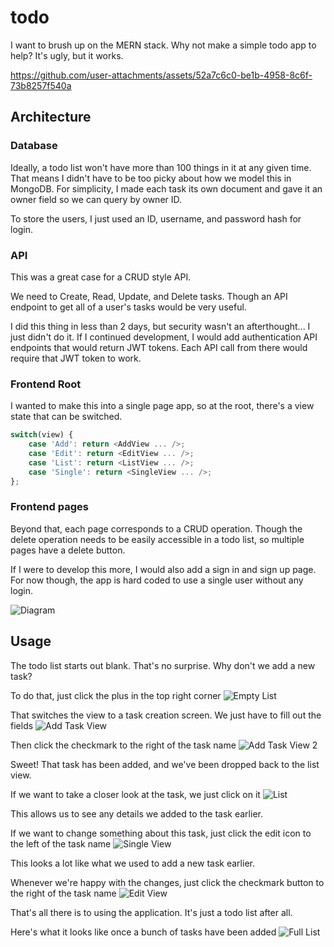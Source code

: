 # todo
I want to brush up on the MERN stack. Why not make a simple todo app to help? It's ugly, but it works.

https://github.com/user-attachments/assets/52a7c6c0-be1b-4958-8c6f-73b8257f540a

## Architecture

### Database
Ideally, a todo list won't have more than 100 things in it at any given time. That means I didn't have to be too picky about how we model this in MongoDB. For simplicity, I made each task its own document and gave it an owner field so we can query by owner ID.

To store the users, I just used an ID, username, and password hash for login.

### API
This was a great case for a CRUD style API.

We need to Create, Read, Update, and Delete tasks. Though an API endpoint to get all of a user's tasks would be very useful.

I did this thing in less than 2 days, but security wasn't an afterthought... I just didn't do it. If I continued development, I would add authentication API endpoints that would return JWT tokens. Each API call from there would require that JWT token to work.

### Frontend Root

I wanted to make this into a single page app, so at the root, there's a view state that can be switched.
```js
switch(view) {
	case 'Add': return <AddView ... />;
	case 'Edit': return <EditView ... />;
	case 'List': return <ListView ... />;
	case 'Single': return <SingleView ... />;
};
```

### Frontend pages
Beyond that, each page corresponds to a CRUD operation. Though the delete operation needs to be easily accessible in a todo list, so multiple pages have a delete button.

If I were to develop this more, I would also add a sign in and sign up page. For now though, the app is hard coded to use a single user without any login.

![Diagram](https://raw.githubusercontent.com/red2fred2/todo/main/example%20images/Diagram.jpg)

## Usage
The todo list starts out blank. That's no surprise. Why don't we add a new task?

To do that, just click the plus in the top right corner
![Empty List](https://raw.githubusercontent.com/red2fred2/todo/main/example%20images/Empty%20list.png)

That switches the view to a task creation screen. We just have to fill out the fields
![Add Task View](https://raw.githubusercontent.com/red2fred2/todo/main/example%20images/Add%20view.png)

Then click the checkmark to the right of the task name
![Add Task View 2](https://raw.githubusercontent.com/red2fred2/todo/main/example%20images/Add%20view%202.png)

Sweet! That task has been added, and we've been dropped back to the list view.

If we want to take a closer look at the task, we just click on it
![List](https://raw.githubusercontent.com/red2fred2/todo/main/example%20images/List.png)

This allows us to see any details we added to the task earlier.

If we want to change something about this task, just click the edit icon to the left of the task name
![Single View](https://raw.githubusercontent.com/red2fred2/todo/main/example%20images/Single%20view.png)

This looks a lot like what we used to add a new task earlier.

Whenever we're happy with the changes, just click the checkmark button to the right of the task name
![Edit View](https://raw.githubusercontent.com/red2fred2/todo/main/example%20images/Edit%20view.png)

That's all there is to using the application. It's just a todo list after all.

Here's what it looks like once a bunch of tasks have been added
![Full List](https://raw.githubusercontent.com/red2fred2/todo/main/example%20images/Full%20list.png)
